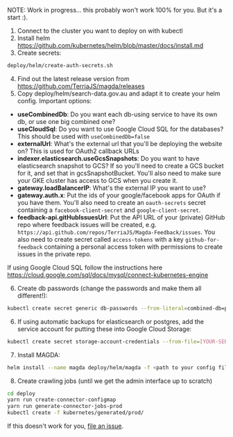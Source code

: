 NOTE: Work in progress... this probably won't work 100% for you. But it's a start :).

1.  Connect to the cluster you want to deploy on with kubectl
2.  Install helm https://github.com/kubernetes/helm/blob/master/docs/install.md
3.  Create secrets:

```bash
deploy/helm/create-auth-secrets.sh
```

4.  Find out the latest release version from https://github.com/TerriaJS/magda/releases
5.  Copy deploy/helm/search-data.gov.au and adapt it to create your helm config. Important options:

*   **useCombinedDb**: Do you want each db-using service to have its own db, or use one big combined one?
*   **useCloudSql**: Do you want to use Google Cloud SQL for the databases? This should be used with `useCombinedDb=false`
*   **externalUrl**: What's the external url that you'll be deploying the website on? This is used for OAuth2 callback URLs
*   **indexer.elasticsearch.useGcsSnapshots**: Do you want to have elasticsearch snapshot to GCS? If so you'll need to create a GCS bucket for it, and set that in gcsSnapshotBucket. You'll also need to make sure your GKE cluster has access to GCS when you create it.
*   **gateway.loadBalancerIP**: What's the external IP you want to use?
*   **gateway.auth.x**: Put the ids of your google/facebook apps for OAuth if you have them. You'll also need to create an `oauth-secrets` secret containing a `facebook-client-secret` and `google-client-secret`.
*   **feedback-api.gitHubIssuesUrl**: Put the API URL of your (private) GitHub repo where feedback issues will be created, e.g. `https://api.github.com/repos/TerriaJS/Magda-Feedback/issues`. You also need to create secret called `access-tokens` with a key `github-for-feedback` containing a personal access token with permissions to create issues in the private repo.

If using Google Cloud SQL follow the instructions here https://cloud.google.com/sql/docs/mysql/connect-kubernetes-engine

6.  Create db passwords (change the passwords and make them all different!):

```bash
kubectl create secret generic db-passwords --from-literal=combined-db=p4ssw0rd --from-literal=authorization-db=p4ssw0rd --from-literal=discussions-db=p4ssw0rd --from-literal=session-db=p4ssw0rd  --from-literal=registry-db=p4ssw0rd --from-literal=combined-db-client=p4ssw0rd --from-literal=authorization-db-client=p4ssw0rd --from-literal=discussions-db-client=p4ssw0rd --from-literal=session-db-client=p4ssw0rd --from-literal=registry-db-client=p4ssw0rd
```

6.  If using automatic backups for elasticsearch or postgres, add the service account for putting these into Google Cloud Storage:

```bash
kubectl create secret storage-account-credentials --from-file=[YOUR-SERVICE-ACCOUNT-JSON]
```

7.  Install MAGDA:

```bash
helm install --name magda deploy/helm/magda -f <path to your config file>
```

8.  Create crawling jobs (until we get the admin interface up to scratch)

```bash
cd deploy
yarn run create-connector-configmap
yarn run generate-connector-jobs-prod
kubectl create -f kubernetes/generated/prod/
```

If this doesn't work for you, [file an issue](https://github.com/TerriaJS/magda/issues).
